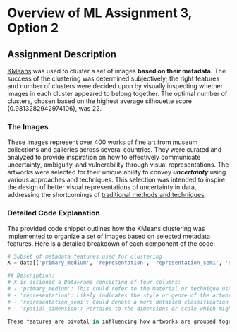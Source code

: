 # Overview of ML Assignment 3, Option 2

## Assignment Description

[KMeans](http://scikit-learn.org/stable/modules/generated/sklearn.cluster.KMeans.html) was used to cluster a set of images **based on their metadata.** The success of the clustering was determined subjectively; the right features and number of clusters were decided upon by visually inspecting whether images in each cluster appeared to belong together. The optimal number of clusters, chosen based on the highest average silhouette score (0.9813282942974106), was 22.

### The Images

These images represent over 400 works of fine art from museum collections and galleries across several countries. They were curated and analyzed to provide inspiration on how to effectively communicate uncertainty, ambiguity, and vulnerability through visual representations. The artworks were selected for their unique ability to convey ***uncertainty*** using various approaches and techniques. This selection was intended to inspire the design of better visual representations of uncertainty in data, addressing the shortcomings of [traditional methods and techniques](https://hbr.org/2016/11/why-its-so-hard-for-us-to-visualize-uncertainty).

### Detailed Code Explanation

The provided code snippet outlines how the KMeans clustering was implemented to organize a set of images based on selected metadata features. Here is a detailed breakdown of each component of the code:

```python
# Subset of metadata features used for clustering
X = data[['primary_medium', 'representation', 'representation_semi', 'spatial_dimension']]

## Description:
# X is assigned a DataFrame consisting of four columns:
# - 'primary_medium': This could refer to the material or technique used in the artworks.
# - 'representation': Likely indicates the style or genre of the artwork.
# - 'representation_semi': Could denote a more detailed classification within the broader 'representation' category.
# - 'spatial_dimension': Pertains to the dimensions or scale which might affect the perception of the artwork.

These features are pivotal in influencing how artworks are grouped together, reflecting similarities in material, style, and scale.
